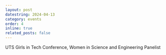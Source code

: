 ```yaml
---
layout: post
datestring: 2024-04-13
category: events
order: 4
inline: true
related_posts: false
---
```


UTS Girls in Tech Conference, Women in Science and Engineering Panelist